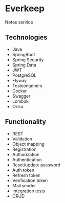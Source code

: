 
# Everkeep
Notes service
## Technologies
* Java
* SpringBoot
* Spring Security
* Spring Data
* JWT
* PostgreSQL
* Flyway
* Testcontainers
* Docker
* Swagger
* Lombok
* Orika
## Functionality
* REST
* Validation
* Object mapping
* Registration
* Authorization
* Authentication
* Reset/update password
* Auth token
* Refresh token
* Verification token
* Mail sender
* Integration tests
* CRUD


